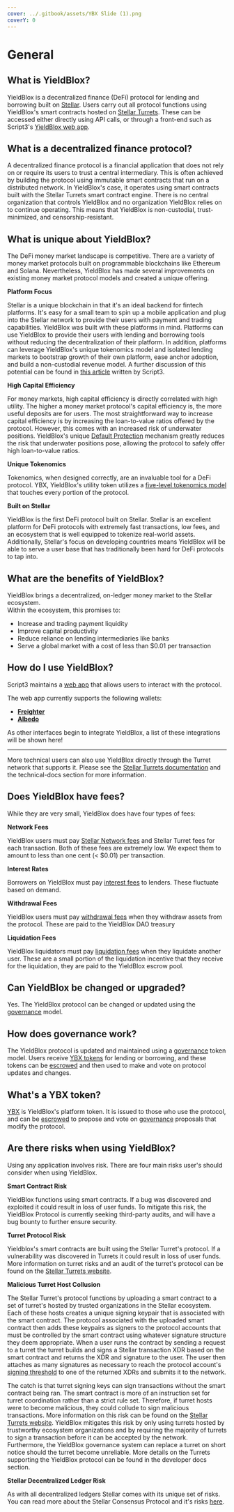 ```yaml
---
cover: ../.gitbook/assets/YBX Slide (1).png
coverY: 0
---
```


# General

## What is YieldBlox?

YieldBlox is a decentralized finance (DeFi) protocol for lending and borrowing built on [Stellar](https://www.stellar.org). Users carry out all protocol functions using YieldBlox's smart contracts hosted on [Stellar Turrets](https://tss.stellar.org). These can be accessed either directly using API calls, or through a front-end such as Script3's [YieldBlox web app](https://www.yieldblox.finance).

## What is a decentralized finance protocol?

A decentralized finance protocol is a financial application that does not rely on or require its users to trust a central intermediary. This is often achieved by building the protocol using immutable smart contracts that run on a distributed network. In YieldBlox's case, it operates using smart contracts built with the Stellar Turrets smart contract engine. There is no central organization that controls YieldBlox and no organization YieldBlox relies on to continue operating. This means that YieldBlox is non-custodial, trust-minimized, and censorship-resistant.

## What is unique about YieldBlox?

The DeFi money market landscape is competitive. There are a variety of money market protocols built on programmable blockchains like Ethereum and Solana. Nevertheless, YieldBlox has made several improvements on existing money market protocol models and created a unique offering.

**Platform Focus**

Stellar is a unique blockchain in that it's an ideal backend for fintech platforms. It's easy for a small team to spin up a mobile application and plug into the Stellar network to provide their users with payment and trading capabilities. YieldBlox was built with these platforms in mind. Platforms can use YieldBlox to provide their users with lending and borrowing tools without reducing the decentralization of their platform. In addition, platforms can leverage YieldBlox's unique tokenomics model and isolated lending markets to bootstrap growth of their own platform, ease anchor adoption, and build a non-custodial revenue model. A further discussion of this potential can be found in [this article](https://medium.com/script3/yieldblox-will-transform-capital-and-incentives-in-the-stellar-ecosystem-828be5023765) written by Script3.

**High Capital Efficiency**

For money markets, high capital efficiency is directly correlated with high utility. The higher a money market protocol's capital efficiency is, the more useful deposits are for users. The most straightforward way to increase capital efficiency is by increasing the loan-to-value ratios offered by the protocol. However, this comes with an increased risk of underwater positions. YieldBlox's unique [Default Protection](lending-borrowing/default-protection.md) mechanism greatly reduces the risk that underwater positions pose, allowing the protocol to safely offer high loan-to-value ratios.

**Unique Tokenomics**

Tokenomics, when designed correctly, are an invaluable tool for a DeFi protocol. YBX, YieldBlox's utility token utilizes a [five-level tokenomics model](ybx-tokens/ybx-tokenomics.md) that touches every portion of the protocol.

**Built on Stellar**

YieldBlox is the first DeFi protocol built on Stellar. Stellar is an excellent platform for DeFi protocols with extremely fast transactions, low fees, and an ecosystem that is well equipped to tokenize real-world assets. Additionally, Stellar's focus on developing countries means YieldBlox will be able to serve a user base that has traditionally been hard for DeFi protocols to tap into.

## What are the benefits of YieldBlox?

YieldBlox brings a decentralized, on-ledger money market to the Stellar ecosystem.\
Within the ecosystem, this promises to:

* Increase and trading payment liquidity
* Improve capital productivity
* Reduce reliance on lending intermediaries like banks
* Serve a global market with a cost of less than $0.01 per transaction

## How do I use YieldBlox?

Script3 maintains a [web app](https://testnet.yieldblox.finance) that allows users to interact with the protocol.

The web app currently supports the following wallets:

* [**Freighter**](https://www.freighter.app)
* [**Albedo**](https://albedo.link)

As other interfaces begin to integrate YieldBlox, a list of these integrations will be shown here!

***

More technical users can also use YieldBlox directly through the Turret network that supports it. Please see the [Stellar Turrets documentation](https://turrets.stellar.org) and the technical-docs section for more information.

## Does YieldBlox have fees?

While they are very small, YieldBlox does have four types of fees:

**Network Fees**

YieldBlox users must pay [Stellar Network fees](https://developers.stellar.org/docs/glossary/fees/) and Stellar Turret fees for each transaction. Both of these fees are extremely low. We expect them to amount to less than one cent (< $0.01) per transaction.

**Interest Rates**

Borrowers on YieldBlox must pay [interest fees](lending-borrowing/interest-rates.md) to lenders. These fluctuate based on demand.

**Withdrawal Fees**

YieldBlox users must pay [withdrawal fees](lending-borrowing/lending.md) when they withdraw assets from the protocol. These are paid to the YieldBlox DAO treasury

**Liquidation Fees**

YieldBlox liquidators must pay [liquidation fees](lending-borrowing/liquidations.md) when they liquidate another user. These are a small portion of the liquidation incentive that they receive for the liquidation, they are paid to the YieldBlox escrow pool.

## Can YieldBlox be changed or upgraded?

Yes. The YieldBlox protocol can be changed or updated using the [governance](governance.md) model.

## How does governance work?

The YieldBlox protocol is updated and maintained using a [governance](governance.md) token model. Users receive [YBX tokens](ybx-tokens/) for lending or borrowing, and these tokens can be [escrowed](escrowing.md) and then used to make and vote on protocol updates and changes.

## What's a YBX token?

[YBX](ybx-tokens/) is YieldBlox's platform token. It is issued to those who use the protocol, and can be [escrowed](escrowing.md) to propose and vote on [governance](governance.md) proposals that modify the protocol.

## Are there risks when using YieldBlox?

Using any application involves risk. There are four main risks user's should consider when using YieldBlox.

**Smart Contract Risk**

YieldBlox functions using smart contracts. If a bug was discovered and exploited it could result in loss of user funds. To mitigate this risk, the YieldBlox Protocol is currently seeking third-party audits, and will have a bug bounty to further ensure security.

**Turret Protocol Risk**

Yieldblox's smart contracts are built using the Stellar Turret's protocol. If a vulnerability was discovered in Turrets it could result in loss of user funds. More information on turret risks and an audit of the turret's protocol can be found on the [Stellar Turrets website](https://turrets.stellar.org).

**Malicious Turret Host Collusion**

The Stellar Turret's protocol functions by uploading a smart contract to a set of turret's hosted by trusted organizations in the Stellar ecosystem. Each of these hosts creates a unique signing keypair that is associated with the smart contract. The protocol associated with the uploaded smart contract then adds these keypairs as signers to the protocol accounts that must be controlled by the smart contract using whatever signature structure they deem appropriate. When a user runs the contract by sending a request to a turret the turret builds and signs a Stellar transaction XDR based on the smart contract and returns the XDR and signature to the user. The user then attaches as many signatures as necessary to reach the protocol account's [signing threshold](https://developers.stellar.org/docs/glossary/multisig/#thresholds) to one of the returned XDRs and submits it to the network.

The catch is that turret signing keys can sign transactions without the smart contract being ran. The smart contract is more of an instruction set for turret coordination rather than a strict rule set. Therefore, if turret hosts were to become malicious, they could collude to sign malicious transactions. More information on this risk can be found on the [Stellar Turrets website](https://turrets.stellar.org). YieldBlox mitigates this risk by only using turrets hosted by trustworthy ecosystem organizations and by requiring the majority of turrets to sign a transaction before it can be accepted by the network. Furthermore, the YieldBlox governance system can replace a turret on short notice should the turret become unreliable. More details on the Turrets supporting the YieldBlox protocol can be found in the developer docs section.

**Stellar Decentralized Ledger Risk**

As with all decentralized ledgers Stellar comes with its unique set of risks. You can read more about the Stellar Consensus Protocol and it's risks [here](https://developers.stellar.org/docs/glossary/scp/).
